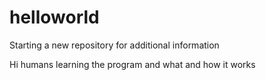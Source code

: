 # helloworld
Starting a new repository for additional information

Hi humans
learning the program and what and how it works
